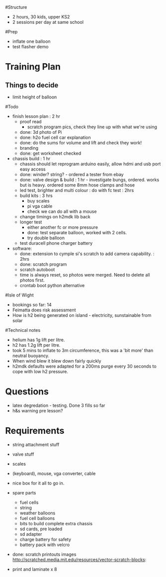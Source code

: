 #Structure

* 2 hours, 30 kids, upper KS2
* 2 sessions per day at same school

#Prep

* inflate one balloon
* test flasher demo

# Training Plan

## Things to decide

* limit height of balloon


#Todo

* finish lesson plan : 2 hr
    * proof read
        * scratch program pics, check they line up with what we're using
    * done: 3d photo of Pi
    * done: h2o fuel cell car explanation
    * done: do the sums for volume and lift and check they work!
    * branding
    * done: get worksheet checked
* chassis build : 1 hr
    * chassis should let reprogram arduino easily, allow hdmi and usb port easy access
    * done: winder? string? - ordered a tester from ebay
    * done: valve design & build : 1 hr - investigate bungs, ordered. works but is heavy. ordered some 8mm hose clamps and hose
    * led test, brighter and multi colour : do with fc test : 2hrs
    * build kits : 3 hrs
        * buy scales
        * pi vga cable
        * check we can do all with a mouse
    * change timings on h2mdk lib back
    * longer test
        * either another fc or more pressure
        * done: test separate balloon, worked with 2 cells.
        * try double balloon
    * test duracell phone charger battery
* software:
    * done: extension to cymple si's scratch to add camera capability. : 2hrs
    * done: scratch program
    * scratch autoboot
    * time is always reset, so photos were merged. Need to delete all photos first.
    * crontab boot python alternative

#Isle of Wight

* bookings so far: 14
* Feimatta does risk assessment
* How is h2 being generated on island - electricity, sunstainable from solar

#Technical notes

* helium has 1g lift per litre.
* h2 has 1.2g lift per litre.
* took 5 mins to inflate to 3m circumference, this was a 'bit more' than neutral buoyancy. 
* When wind blew it blew down fairly quickly
* h2mdk defaults were adapted for a 200ms purge every 30 seconds to cope with low h2 pressure.

# Questions

* latex degredation - testing. Done 3 fills so far
* h&s warning pre lesson?

# Requirements 

* string attachment stuff
* valve stuff
* scales
* (keyboard), mouse, vga converter, cable
* nice box for it all to go in.
* spare parts
    * fuel cells
    * string
    * weather balloons
    * fuel cell balloons
    * bits to build complete extra chassis
    * sd cards, pre loaded
    * sd adapter
    * charge battery for safety
    * battery pack with velcro
    
* done: scratch printouts images http://scratched.media.mit.edu/resources/vector-scratch-blocks:
* print and laminate x 8



